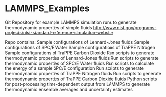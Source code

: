 # LAMMPS_Examples
Git Repository for example LAMMPS simulation runs to generate thermodynamic properties
of simple fluids
http://www.nist.gov/programs-projects/nist-standard-reference-simulation-website

Repo contains:
  Sample configurations of Lennard-Jones fluids
  Sample configurations of SPC/E Water
  Sample configurations of TraPPE Nitrogen
  Sample configurations of TraPPE Carbon Dioxide
  Run scripts to generate thermodynamic properties of Lennard-Jones fluids
  Run scripts to generate thermodynamic properties of SPC/E Water fluids
  Run scripts to calculate the energy of a sample SPC/E configuration
  Run scripts to generate thermodynamic properties of TraPPE Nitrogen fluids
  Run scripts to generate thermodynamic properties of TraPPE Carbon Dioxide fluids
  Python scripts for post-processing time-dependent output from LAMMPS to generate
   thermodynamic ensemble averages and uncertainty estimates

